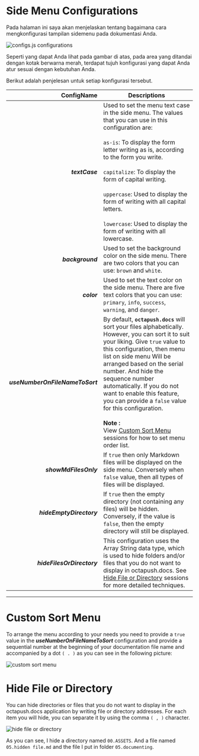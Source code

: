 # Side Menu Configurations

Pada halaman ini saya akan menjelaskan tentang bagaimana cara mengkonfigurasi tampilan sidemenu pada dokumentasi Anda.

![configs.js configurations](https://cdn.rawgit.com/octapush/documentations/09344e6b/octapush.docs/00.ASSETS/images/configs-js-behave-sidemenu.png)

Seperti yang dapat Anda lihat pada gambar di atas, pada area yang ditandai dengan kotak berwarna merah, terdapat tujuh konfigurasi yang dapat Anda atur sesuai dengan kebutuhan Anda.

Berikut adalah penjelesan untuk setiap konfigurasi tersebut.

ConfigName                      | Descriptions
------------------------------: | ------------
_**textCase**_                  | Used to set the menu text case in the side menu. The values that you can use in this configuration are:<br /><br />`as-is`: To display the form letter writing as is, according to the form you write.<br /><br />`capitalize`: To display the form of capital writing.<br /><br />`uppercase`: Used to display the form of writing with all capital letters.<br /><br />`lowercase`: Used to display the form of writing with all lowercase.
_**background**_                | Used to set the background color on the side menu. There are two colors that you can use: `brown` and `white`.
_**color**_                     | Used to set the text color on the side menu. There are five text colors that you can use: `primary`, `info`, `success`, `warning`, and `danger`.
_**useNumberOnFileNameToSort**_ | By default, **`octapush.docs`** will sort your files alphabetically. However, you can sort it to suit your liking. Give `true` value to this configuration, then menu list on side menu Will be arranged based on the serial number. And hide the sequence number automatically. If you do not want to enable this feature, you can provide a `false` value for this configuration.<br /><br />**Note :**<br />View [Custom Sort Menu](#custom-sort-menu) sessions for how to set menu order list.
_**showMdFilesOnly**_           | If `true` then only Markdown files will be displayed on the side menu. Conversely when `false` value, then all types of files will be displayed.
_**hideEmptyDirectory**_        | If `true` then the empty directory (not containing any files) will be hidden. Conversely, if the value is `false`, then the empty directory will still be displayed.
_**hideFilesOrDirectory**_      | This configuration uses the Array String data type, which is used to hide folders and/or files that you do not want to display in octapush.docs. See [Hide File or Directory](#hide-file-or-directory) sessions for more detailed techniques.

- - -

# Custom Sort Menu
To arrange the menu according to your needs you need to provide a `true` value in the _**useNumberOnFileNameToSort**_ configuration and provide a sequential number at the beginning of your documentation file name and accompanied by a dot `( . )` as you can see in the following picture:


![custom sort menu](https://cdn.rawgit.com/octapush/documentations/09344e6b/octapush.docs/00.ASSETS/images/github-octadocs-useNumberOnFileNameToSort.png)

# Hide File or Directory
You can hide directories or files that you do not want to display in the octapush.docs application by writing file or directory addresses. For each item you will hide, you can separate it by using the comma `( , )` character.

![hide file or directory](https://cdn.rawgit.com/octapush/documentations/09344e6b/octapush.docs/00.ASSETS/images/configs-js-behave-sidemenu-hidding.png)

As you can see, I hide a directory named `00.ASSETS`. And a file named `05.hidden file.md` and the file I put in folder `05.documenting`.